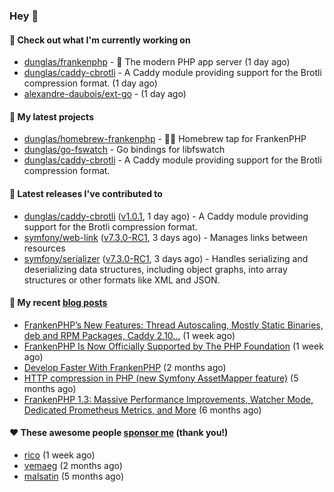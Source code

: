 ### Hey 👋

#### 👷 Check out what I'm currently working on

- [dunglas/frankenphp](https://github.com/dunglas/frankenphp) - 🧟 The modern PHP app server (1 day ago)
- [dunglas/caddy-cbrotli](https://github.com/dunglas/caddy-cbrotli) - A Caddy module providing support for the Brotli compression format. (1 day ago)
- [alexandre-daubois/ext-go](https://github.com/alexandre-daubois/ext-go) -  (1 day ago)

#### 🌱 My latest projects

- [dunglas/homebrew-frankenphp](https://github.com/dunglas/homebrew-frankenphp) - 🍺🧟 Homebrew tap for FrankenPHP
- [dunglas/go-fswatch](https://github.com/dunglas/go-fswatch) - Go bindings for libfswatch
- [dunglas/caddy-cbrotli](https://github.com/dunglas/caddy-cbrotli) - A Caddy module providing support for the Brotli compression format.

#### 🔭 Latest releases I've contributed to

- [dunglas/caddy-cbrotli](https://github.com/dunglas/caddy-cbrotli) ([v1.0.1](https://github.com/dunglas/caddy-cbrotli/releases/tag/v1.0.1), 1 day ago) - A Caddy module providing support for the Brotli compression format.
- [symfony/web-link](https://github.com/symfony/web-link) ([v7.3.0-RC1](https://github.com/symfony/web-link/releases/tag/v7.3.0-RC1), 3 days ago) - Manages links between resources
- [symfony/serializer](https://github.com/symfony/serializer) ([v7.3.0-RC1](https://github.com/symfony/serializer/releases/tag/v7.3.0-RC1), 3 days ago) - Handles serializing and deserializing data structures, including object graphs, into array structures or other formats like XML and JSON.

#### 📜 My recent [blog posts](https://dunglas.fr)

- [FrankenPHP’s New Features: Thread Autoscaling, Mostly Static Binaries, deb and RPM Packages, Caddy 2.10…](https://dunglas.dev/2025/05/frankenphps-new-features-thread-autoscaling-mostly-static-binaries-deb-and-rpm-packages-caddy-2-10/) (1 week ago)
- [FrankenPHP Is Now Officially Supported by The PHP Foundation](https://dunglas.dev/2025/05/frankenphp-is-now-officially-supported-by-the-php-foundation/) (1 week ago)
- [Develop Faster With FrankenPHP](https://dunglas.dev/2025/03/develop-faster-with-frankenphp/) (2 months ago)
- [HTTP compression in PHP (new Symfony AssetMapper feature)](https://dunglas.dev/2024/12/http-compression-in-php-new-symfony-assetmapper-feature/) (5 months ago)
- [FrankenPHP 1.3: Massive Performance Improvements, Watcher Mode, Dedicated Prometheus Metrics, and More](https://dunglas.dev/2024/11/frankenphp-1-3-massive-performance-improvements-watcher-mode-dedicated-prometheus-metrics-and-more/) (6 months ago)

#### ❤️ These awesome people [sponsor me](https://github.com/sponsors/dunglas) (thank you!)

- [rico](https://github.com/rico) (1 week ago)
- [vemaeg](https://github.com/vemaeg) (2 months ago)
- [malsatin](https://github.com/malsatin) (5 months ago)
